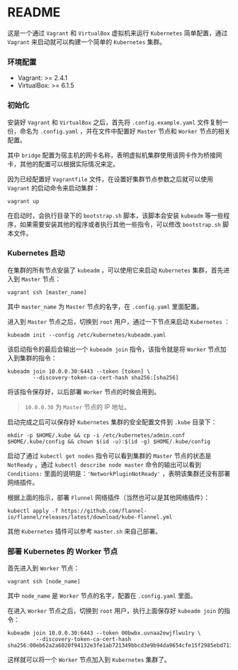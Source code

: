 # README #

这是一个通过 `Vagrant` 和 `VirtualBox` 虚拟机来运行 `Kubernetes` 简单配置，通过 `Vagrant` 来启动就可以构建一个简单的 `Kubernetes` 集群。

### 环境配置 ###

* Vagrant: >= 2.4.1
* VirtualBox: >= 6.1.5

### 初始化 ###

安装好 `Vagrant` 和 `VirtualBox` 之后，首先将 `.config.example.yaml` 文件复制一份，命名为 `.config.yaml` ，并在文件中配置好 `Master` 节点和 `Worker` 节点的相关配置。

其中 `bridge` 配置为宿主机的网卡名称，表明虚拟机集群使用该网卡作为桥接网卡，其他的配置可以根据实际情况来定。

因为已经配置好 `Vagrantfile` 文件，在设置好集群节点参数之后就可以使用 `Vagrant` 的启动命令来启动集群：

```
vagrant up
```

在启动时，会执行目录下的 `bootstrap.sh` 脚本，该脚本会安装 `kubeadm` 等一些程序，如果需要安装其他的程序或者执行其他一些指令，可以修改 `bootstrap.sh` 脚本文件。

### Kubernetes 启动 ###

在集群的所有节点安装了 `kubeadm` ，可以使用它来启动 `Kubernetes` 集群，首先进入到 `Master` 节点：

```
vagrant ssh [master_name]
```

其中 `master_name` 为 `Master` 节点的名字，在 `.config.yaml` 里面配置。

进入到 `Master` 节点之后，切换到 `root` 用户，通过一下节点来启动 `Kubernetes` ：

```
kubeadm init --config /etc/kubernetes/kubeadm.yaml
```

该启动指令的最后会输出一个 `kubeadm join` 指令，该指令就是将 `Worker` 节点加入到集群的指令：

```
kubeadm join 10.0.0.30:6443 --token [token] \
        --discovery-token-ca-cert-hash sha256:[sha256]
```

将该指令保存好，以后部署 `Worker` 节点的时候会用到。

> `10.0.0.30` 为 `Master` 节点的 IP 地址。

启动完成之后可以保存好 `Kubernetes` 集群的安全配置文件到 `.kube` 目录下：

```
mkdir -p $HOME/.kube && cp -i /etc/kubernetes/admin.conf $HOME/.kube/config && chown $(id -u):$(id -g) $HOME/.kube/config
```

启动了通过 `kubectl get nodes` 指令可以看到集群的 `Master` 节点的状态是 `NotReady` ，通过 `kubectl describe node master` 命令的输出可以看到 `Conditions:` 里面的说明是：`'NetworkPluginNotReady'` ，表明该集群还没有部署网络插件。

根据上面的指示，部署 `Flunnel` 网络插件（当然也可以是其他网络插件）：

```
kubectl apply -f https://github.com/flannel-io/flannel/releases/latest/download/kube-flannel.yml
```

其他 `Kubernetes` 插件可以参考 `master.sh` 来自己部署。

### 部署 Kubernetes 的 Worker 节点 ###

首先进入到 `Worker` 节点：

```
vagrant ssh [node_name]
```

其中 `node_name` 是 `Worker` 节点的名字，配置在 `.config.yaml` 里面。

在进入 `Worker` 节点之后，切换到 `root` 用户，执行上面保存好 `kubeadm join` 的指令：

```
kubeadm join 10.0.0.30:6443 --token 00bwbx.uvnaa2ewjflwu1ry \
         --discovery-token-ca-cert-hash sha256:00eb62a2a6020f94132e3fe1ab721349bbcd3e9b94da9654cfe15f2985ebd711
```

这样就可以将一个 `Worker` 节点加入到 `Kubernetes` 集群了。
